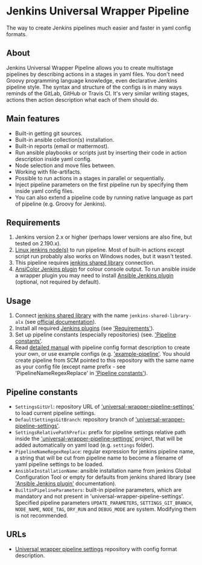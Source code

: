 # Jenkins Universal Wrapper Pipeline

The way to create Jenkins pipelines much easier and faster in yaml config formats.

## About

Jenkins Universal Wrapper Pipeline allows you to create multistage pipelines by describing actions in a stages in yaml
files. You don't need Groovy programming language knowledge, even declarative Jenkins pipeline style. The syntax and
structure of the configs is in many ways reminds of the GitLab, GitHub or Travis CI. It's very similar writing stages,
actions then action description what each of them should do.

## Main features

- Built-in getting git sources.
- Built-in ansible collection(s) installation.
- Built-in reports (email or mattermost).
- Run ansible playbooks or scripts just by inserting their code in action description inside yaml config.
- Node selection and move files between.
- Working with file-artifacts.
- Possible to run actions in a stages in parallel or sequentially.
- Inject pipeline parameters on the first pipeline run by specifying them inside yaml config files.
- You can also extend a pipeline code by running native language as part of pipeline (e.g. Groovy for Jenkins).

## Requirements

1. Jenkins version 2.x or higher (perhaps lower versions are also fine, but tested on 2.190.x).
2. [Linux jenkins node(s)](https://www.jenkins.io/doc/book/installing/linux/) to run pipeline. Most of built-in actions
   except script run probably also works on Windows nodes, but it wasn't tested.
3. This pipeline requires [jenkins shared library](https://github.com/alexanderbazhenoff/jenkins-shared-library)
   connection.
4. [AnsiColor Jenkins plugin](https://plugins.jenkins.io/ansicolor/) for colour console output.
To run ansible inside a wrapper plugin you may need to install
   [Ansible Jenkins plugin](https://plugins.jenkins.io/ansible/) (optional, not required by default).

## Usage

1. Connect [jenkins shared library](https://github.com/alexanderbazhenoff/jenkins-shared-library) with the
   name `jenkins-shared-library-alx` (see
   [official documentation](https://www.jenkins.io/doc/book/pipeline/shared-libraries/#global-shared-libraries)).
2. Install all required [Jenkins plugins](https://www.jenkins.io/doc/book/managing/plugins/) (see
   ['Requirements'](#requirements)).
3. Set up pipeline constants (especially repositories) (see. ['Pipeline constants'](#pipeline-constants).
4. Read [detailed manual](https://github.com/alexanderbazhenoff/universal-wrapper-pipeline-settings) with pipeline
   config format description to create your own, or use example configs (e.g.
   ['example-pipeline'](https://github.com/alexanderbazhenoff/universal-wrapper-pipeline-settings/blob/main/settings/example-pipeline.yaml).
   You should create pipeline from SCM pointed to this repository with the same name as your config file (except name
   prefix - see 'PipelineNameRegexReplace' in ['Pipeline constants'](#pipeline-constants)).

## Pipeline constants

- `SettingsGitUrl`: repository URL of 
  ['universal-wrapper-pipeline-settings'](https://github.com/alexanderbazhenoff/universal-wrapper-pipeline-settings/tree/main)
  to load current pipeline settings.
- `DefaultSettingsGitBranch`: repository branch of
  ['universal-wrapper-pipeline-settings'](https://github.com/alexanderbazhenoff/universal-wrapper-pipeline-settings/tree/main).
- `SettingsRelativePathPrefix`: prefix for pipeline settings relative path inside the
  ['universal-wrapper-pipeline-settings'](https://github.com/alexanderbazhenoff/universal-wrapper-pipeline-settings/tree/main)
   project, that will be added automatically on yaml load (e.g. `settings` folder).
- `PipelineNameRegexReplace`: regular expression for jenkins pipeline name, a string that will be cut from pipeline
  name to become a filename of yaml pipeline settings to be loaded.
- `AnsibleInstallationName`: ansible installation name from jenkins Global Configuration Tool or empty for defaults from
  jenkins shared library (see ['Ansible Jenkins plugin'](https://plugins.jenkins.io/ansible/) documentation).
- `BuiltinPipelineParameters`: built-in pipeline parameters, which are mandatory and not present in
  'universal-wrapper-pipeline-settings'. Specified pipeline parameters `UPDATE_PARAMETERS`, `SETTINGS_GIT_BRANCH`,
  `NODE_NAME`, `NODE_TAG`, `DRY_RUN` and `DEBUG_MODE` are system. Modifying them is not recommended.

## URLs

- [Universal wrapper pipeline settings](https://github.com/alexanderbazhenoff/universal-wrapper-pipeline-settings/tree/main)
  repository with config format description.
